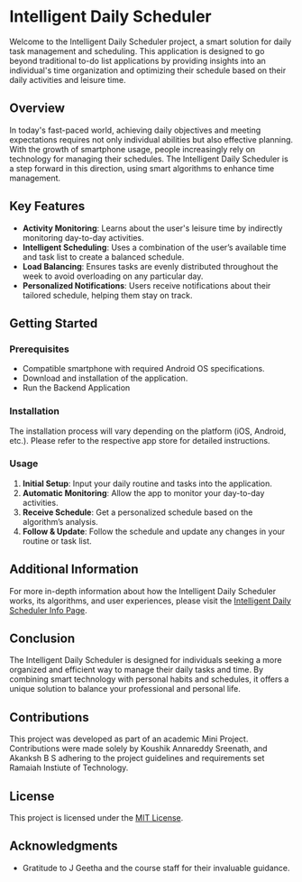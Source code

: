 # Intelligent Daily Scheduler

Welcome to the Intelligent Daily Scheduler project, a smart solution for daily task management and scheduling. This application is designed to go beyond traditional to-do list applications by providing insights into an individual's time organization and optimizing their schedule based on their daily activities and leisure time.

## Overview

In today's fast-paced world, achieving daily objectives and meeting expectations requires not only individual abilities but also effective planning. With the growth of smartphone usage, people increasingly rely on technology for managing their schedules. The Intelligent Daily Scheduler is a step forward in this direction, using smart algorithms to enhance time management.

## Key Features

- **Activity Monitoring**: Learns about the user's leisure time by indirectly monitoring day-to-day activities.
- **Intelligent Scheduling**: Uses a combination of the user’s available time and task list to create a balanced schedule.
- **Load Balancing**: Ensures tasks are evenly distributed throughout the week to avoid overloading on any particular day.
- **Personalized Notifications**: Users receive notifications about their tailored schedule, helping them stay on track.

## Getting Started

### Prerequisites

- Compatible smartphone with required Android OS specifications.
- Download and installation of the application.
- Run the Backend Application

### Installation

The installation process will vary depending on the platform (iOS, Android, etc.). Please refer to the respective app store for detailed instructions.

### Usage

1. **Initial Setup**: Input your daily routine and tasks into the application.
2. **Automatic Monitoring**: Allow the app to monitor your day-to-day activities.
3. **Receive Schedule**: Get a personalized schedule based on the algorithm’s analysis.
4. **Follow & Update**: Follow the schedule and update any changes in your routine or task list.

## Additional Information

For more in-depth information about how the Intelligent Daily Scheduler works, its algorithms, and user experiences, please visit the [Intelligent Daily Scheduler Info Page](https://ieeexplore.ieee.org/abstract/document/8554485).

## Conclusion

The Intelligent Daily Scheduler is designed for individuals seeking a more organized and efficient way to manage their daily tasks and time. By combining smart technology with personal habits and schedules, it offers a unique solution to balance your professional and personal life.

## Contributions

This project was developed as part of an academic Mini Project. Contributions were made solely by Koushik Annareddy Sreenath, and Akanksh B S adhering to the project guidelines and requirements set Ramaiah Instiute of Technology.

## License

This project is licensed under the [MIT License](LICENSE).

## Acknowledgments

- Gratitude to J Geetha and the course staff for their invaluable guidance.

